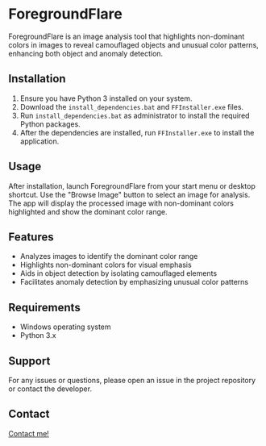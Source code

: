 # ForegroundFlare

ForegroundFlare is an image analysis tool that highlights non-dominant colors in images to reveal camouflaged objects and unusual color patterns, enhancing both object and anomaly detection.

## Installation

1. Ensure you have Python 3 installed on your system.
2. Download the `install_dependencies.bat` and `FFInstaller.exe` files.
3. Run `install_dependencies.bat` as administrator to install the required Python packages.
4. After the dependencies are installed, run `FFInstaller.exe` to install the application.

## Usage

After installation, launch ForegroundFlare from your start menu or desktop shortcut. Use the "Browse Image" button to select an image for analysis. The app will display the processed image with non-dominant colors highlighted and show the dominant color range.

## Features

- Analyzes images to identify the dominant color range
- Highlights non-dominant colors for visual emphasis
- Aids in object detection by isolating camouflaged elements
- Facilitates anomaly detection by emphasizing unusual color patterns

## Requirements

- Windows operating system
- Python 3.x

## Support

For any issues or questions, please open an issue in the project repository or contact the developer.

## Contact
[Contact me!](https://fourat.pythonanywhere.com/contact.html)
